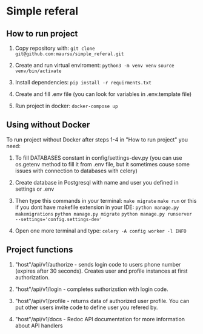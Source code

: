 # Simple referal

## How to run project
1. Copy repository with:
`git clone git@github.com:maursu/simple_referal.git`

2. Create and run virtual enviroment:
`python3 -m venv venv`
`source venv/bin/activate`

3. Install dependencies:
`pip install -r requirments.txt`

4. Create and fill .env file (you can look for variables in .env.template file)

5. Run project in docker:
`docker-compose up`

## Using without Docker
To run project without Docker after steps 1-4 in "How to run project" you need:

1. To fill DATABASES constant in config/settings-dev.py
(you can use os.getenv method to fill it from .env file, but it sometimes couse some issues with connection to databases with celery)

2. Create database in Postgresql with name and user you defined in settings or .env

3. Then type this commands in your terminal:
    `make migrate`
    `make run`
    or this if you dont have makefile extension in your IDE:
    `python manage.py makemigrations`
    `python manage.py migrate`
    `python manage.py runserver --settings='config.settings-dev'`

4. Open one more terminal and type:
    `celery -A config worker -l INFO`

## Project functions
1. "host"/api/v1/authorize - sends login code to users phone number (expires after 30 seconds). Creates user and profile instances at first authorization.

2. "host"/api/v1/login - completes suthorizstion with login code.

3. "host"/api/v1/profile - returns data of authorized user profile. You can put other users invite code to define user you refered by.

4. "host"/api/v1/docs - Redoc API documentation for more information about API handlers
